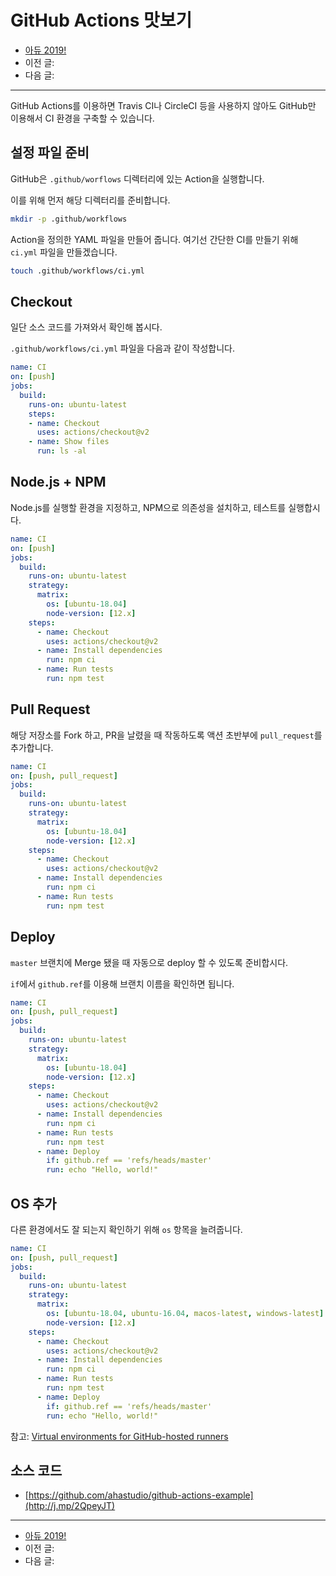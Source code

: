 # GitHub Actions 맛보기

- [아듀 2019!](https://adieu2019.ahastudio.com/)
- 이전 글:
- 다음 글:

---

GitHub Actions를 이용하면 Travis CI나 CircleCI 등을 사용하지 않아도
GitHub만 이용해서 CI 환경을 구축할 수 있습니다.

## 설정 파일 준비

GitHub은 `.github/worflows` 디렉터리에 있는 Action을 실행합니다.

이를 위해 먼저 해당 디렉터리를 준비합니다.

```bash
mkdir -p .github/workflows
```

Action을 정의한 YAML 파일을 만들어 줍니다.
여기선 간단한 CI를 만들기 위해 `ci.yml` 파일을 만들겠습니다.

```bash
touch .github/workflows/ci.yml
```

## Checkout

일단 소스 코드를 가져와서 확인해 봅시다.

`.github/workflows/ci.yml` 파일을 다음과 같이 작성합니다.

```yaml
name: CI
on: [push]
jobs:
  build:
    runs-on: ubuntu-latest
    steps:
    - name: Checkout
      uses: actions/checkout@v2
    - name: Show files
      run: ls -al
```

## Node.js + NPM

Node.js를 실행할 환경을 지정하고,
NPM으로 의존성을 설치하고, 테스트를 실행합시다.

```yaml
name: CI
on: [push]
jobs:
  build:
    runs-on: ubuntu-latest
    strategy:
      matrix:
        os: [ubuntu-18.04]
        node-version: [12.x]
    steps:
      - name: Checkout
        uses: actions/checkout@v2
      - name: Install dependencies
        run: npm ci
      - name: Run tests
        run: npm test
```

## Pull Request

해당 저장소를 Fork 하고, PR을 날렸을 때 작동하도록
액션 초반부에 `pull_request`를 추가합니다.

```yaml
name: CI
on: [push, pull_request]
jobs:
  build:
    runs-on: ubuntu-latest
    strategy:
      matrix:
        os: [ubuntu-18.04]
        node-version: [12.x]
    steps:
      - name: Checkout
        uses: actions/checkout@v2
      - name: Install dependencies
        run: npm ci
      - name: Run tests
        run: npm test
```

## Deploy

`master` 브랜치에 Merge 됐을 때 자동으로 deploy 할 수 있도록 준비합시다.

`if`에서 `github.ref`를 이용해 브랜치 이름을 확인하면 됩니다.

```yaml
name: CI
on: [push, pull_request]
jobs:
  build:
    runs-on: ubuntu-latest
    strategy:
      matrix:
        os: [ubuntu-18.04]
        node-version: [12.x]
    steps:
      - name: Checkout
        uses: actions/checkout@v2
      - name: Install dependencies
        run: npm ci
      - name: Run tests
        run: npm test
      - name: Deploy
        if: github.ref == 'refs/heads/master'
        run: echo "Hello, world!"
```

## OS 추가

다른 환경에서도 잘 되는지 확인하기 위해 `os` 항목을 늘려줍니다.

```yaml
name: CI
on: [push, pull_request]
jobs:
  build:
    runs-on: ubuntu-latest
    strategy:
      matrix:
        os: [ubuntu-18.04, ubuntu-16.04, macos-latest, windows-latest]
        node-version: [12.x]
    steps:
      - name: Checkout
        uses: actions/checkout@v2
      - name: Install dependencies
        run: npm ci
      - name: Run tests
        run: npm test
      - name: Deploy
        if: github.ref == 'refs/heads/master'
        run: echo "Hello, world!"
```

참고: [Virtual environments for GitHub-hosted runners](http://j.mp/39h8yLH)

## 소스 코드

- [https://github.com/ahastudio/github-actions-example](http://j.mp/2QpeyJT)

---

- [아듀 2019!](https://adieu2019.ahastudio.com/)
- 이전 글:
- 다음 글:
